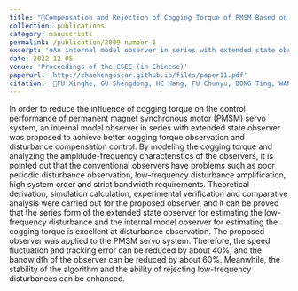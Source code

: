 ```yaml
---
title: "📌Compensation and Rejection of Cogging Torque of PMSM Based on Novel Internal Model Observer in Series With Extended State Observer"
collection: publications
category: manuscripts
permalink: /publication/2009-number-1
excerpt: '⚙️An internal model observer in series with extended state observer was proposed to achieve better cogging torque observation and disturbance compensation control.'
date: 2022-12-05
venue: 'Proceedings of the CSEE (in Chinese)'
paperurl: 'http://zhaohengoscar.github.io/files/paper11.pdf'
citation: '📝FU Xinghe, GU Shengdong, HE Hang, FU Chunyu, DONG Ting, WANG Zhaoheng. &quot;Compensation and Rejection of Cogging Torque of PMSM Based on Novel Internal Model Observer in Series With Extended State Observer.&quot; <i>Proceedings of the CSEE (in Chinese)</i>. vol. 42, no. 23, pp. 8729-8740, 2022.'
---
```


In order to reduce the influence of cogging torque on the control performance of permanent magnet synchronous motor (PMSM) servo system, an internal model observer in series with extended state observer was proposed to achieve better cogging torque observation and disturbance compensation control. By modeling the cogging torque and analyzing the amplitude-frequency characteristics of the observers, it is pointed out that the conventional observers have problems such as poor periodic disturbance observation, low-frequency disturbance amplification, high system order and strict bandwidth requirements. Theoretical derivation, simulation calculation, experimental verification and comparative analysis were carried out for the proposed observer, and it can be proved that the series form of the extended state observer for estimating the low-frequency disturbance and the internal model observer for estimating the cogging torque is excellent at disturbance observation. The proposed observer was applied to the PMSM servo system. Therefore, the speed fluctuation and tracking error can be reduced by about 40%, and the bandwidth of the observer can be reduced by about 60%. Meanwhile, the stability of the algorithm and the ability of rejecting low-frequency disturbances can be enhanced. 
